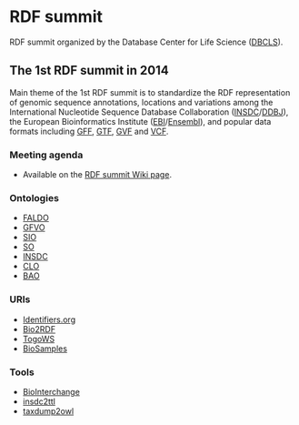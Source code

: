 # RDF summit

RDF summit organized by the Database Center for Life Science ([DBCLS](http://dbcls.rois.ac.jp/)).

## The 1st RDF summit in 2014

Main theme of the 1st RDF summit is to standardize the RDF representation of
genomic sequence annotations, locations and variations among
the International Nucleotide Sequence Database Collaboration ([INSDC](http://www.insdc.org/)/[DDBJ](http://www.ddbj.nig.ac.jp/)),
the European Bioinformatics Institute ([EBI](http://www.ebi.ac.uk/)/[Ensembl](http://www.ensembl.org/)),
and popular data formats including
[GFF](http://www.sequenceontology.org/gff3.shtml),
[GTF](http://mblab.wustl.edu/GTF22.html),
[GVF](http://www.sequenceontology.org/resources/gvf.html) and
[VCF](http://www.1000genomes.org/wiki/Analysis/Variant%20Call%20Format/vcf-variant-call-format-version-41).

### Meeting agenda

* Available on the [RDF summit Wiki page](https://github.com/dbcls/rdfsummit/wiki).

### Ontologies

* [FALDO](https://github.com/JervenBolleman/FALDO)
* [GFVO](http://www.biointerchange.org/ontologies.html)
* [SIO](http://sio.semanticscience.org/)
* [SO](http://www.sequenceontology.org/)
* [INSDC](https://github.com/tfuji/INSDC)
* [CLO](http://www.clo-ontology.org/)
* [BAO](http://bioassayontology.org/wp/bao-ontologies/)

### URIs

* [Identifiers.org](http://identifiers.org/)
* [Bio2RDF](http://bio2rdf.org/)
* [TogoWS](http://togows.org)
* [BioSamples](http://www.ebi.ac.uk/rdf/documentation/biosamples)

### Tools

* [BioInterchange](http://www.biointerchange.org/)
* [insdc2ttl](https://github.com/dbcls/rdfsummit/tree/master/insdc2ttl)
* [taxdump2owl](https://github.com/dbcls/rdfsummit/tree/master/taxdump2owl)

